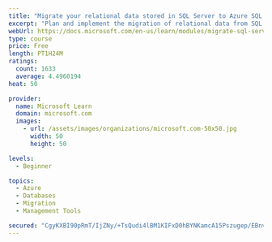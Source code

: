 ```yaml
---
title: "Migrate your relational data stored in SQL Server to Azure SQL Database"
excerpt: "Plan and implement the migration of relational data from SQL Server to Azure SQL Database. Select the appropriate migration strategy for your database, and then use Data Migration Assistant to do the assessment and the migration."
webUrl: https://docs.microsoft.com/en-us/learn/modules/migrate-sql-server-relational-data/
type: course
price: Free
length: PT1H24M
ratings:
  count: 1633
  average: 4.4960194
heat: 50

provider:
  name: Microsoft Learn
  domain: microsoft.com
  images:
    - url: /assets/images/organizations/microsoft.com-50x50.jpg
      width: 50
      height: 50

levels:
  - Beginner

topics:
  - Azure
  - Databases
  - Migration
  - Management Tools

secured: "CgyKXBI90pRmT/IjZNy/+TsQudi4lBM1KIFxD0hBYNKamcA15Pszugep/EBnv/0zV6h/yw+ja6lIDfmtvJcFM6NF3RpJFh7hHmYp1xbaYUNzlXo3gI6kQ0LZwZz1PpJv+MFp1e+YpTGNWDdTJ+BzjDFEETB/Uk34SY+iEwwEIy3+Yfv06EuDpDnIoY+mL/y88EcUs8yUfY5aj0oSsTQnMIUjHxG0wwVJTG8cw3Ud31t7A/AUoY62w2pFNUwhvr7MV+2KuRayKSB7ZkjwCBDyUBnqQroAMaOI5SGo7wAftMUX5+5NrWyYlpDFXTr2vCg9MFVuaXKGXLXCD9W7XZGX+CNYnTCKgIzvtXIDTn7cmpKXU8dK4EtkMYTgnUJBkQ01HHLk+gpE43tmqt4IkdlFqGqhZmFXdbcAkJNnbqWXhSo=;hL9eQqBHSw3+mmEs0STTJA=="
---
```


